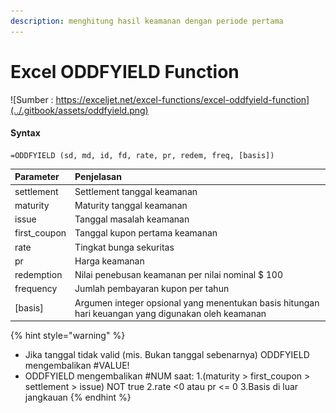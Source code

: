 ```yaml
---
description: menghitung hasil keamanan dengan periode pertama
---
```


# Excel ODDFYIELD Function

![Sumber : https://exceljet.net/excel-functions/excel-oddfyield-function](../.gitbook/assets/oddfyield.png)



#### Syntax

```text
=ODDFYIELD (sd, md, id, fd, rate, pr, redem, freq, [basis]) 
```

| **Parameter** | **Penjelasan** |
| :--- | :--- |
|  settlement | Settlement tanggal keamanan |
| maturity | Maturity tanggal keamanan |
| issue | Tanggal masalah keamanan |
| first\_coupon | Tanggal kupon pertama keamanan |
| rate | Tingkat bunga sekuritas |
| pr | Harga keamanan |
| redemption | Nilai penebusan keamanan per nilai nominal $ 100 |
| frequency | Jumlah pembayaran kupon per tahun |
| \[basis\] | Argumen integer opsional yang menentukan basis hitungan hari keuangan yang digunakan oleh keamanan |

{% hint style="warning" %}
* Jika tanggal tidak valid \(mis. Bukan tanggal sebenarnya\) ODDFYIELD mengembalikan \#VALUE!
* ODDFYIELD mengembalikan \#NUM saat: 1.\(maturity &gt; first\_coupon &gt; settlement &gt; issue\) NOT true 2.rate &lt;0 atau pr &lt;= 0  3.Basis di luar jangkauan
{% endhint %}

